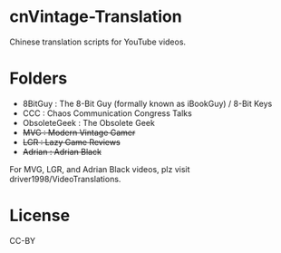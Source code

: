 # cnVintage-Translation
Chinese translation scripts for YouTube videos.

# Folders
- 8BitGuy : The 8-Bit Guy (formally known as iBookGuy) / 8-Bit Keys
- CCC : Chaos Communication Congress Talks
- ObsoleteGeek : The Obsolete Geek
- ~~MVG : Modern Vintage Gamer~~
- ~~LGR : Lazy Game Reviews~~
- ~~Adrian : Adrian Black~~

For MVG, LGR, and Adrian Black videos, plz visit driver1998/VideoTranslations.

# License

CC-BY
